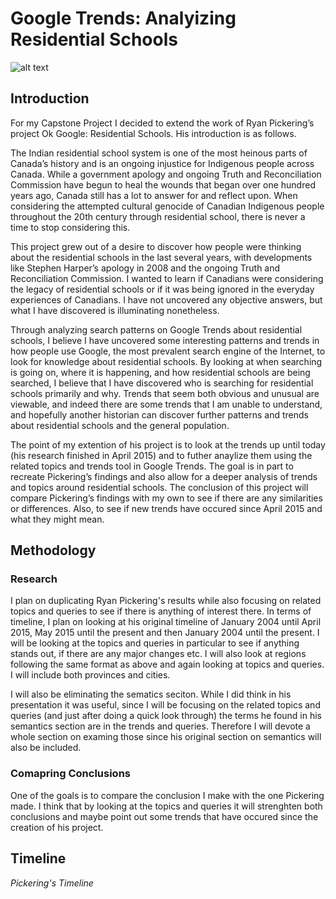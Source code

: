 # Google Trends: Analyizing Residential Schools

![alt text][logo]

[logo]: https://ssl.gstatic.com/trends_tpt/fb29f61e3b0419e1e745c9245d00d094c5357b2246bbdf17cd2b03d7349b2c72.png "Google Trends"


## Introduction

For my Capstone Project I decided to extend the work of Ryan Pickering’s project Ok Google: Residential Schools. His introduction is as follows.

The Indian residential school system is one of the most heinous parts of Canada’s history and is an ongoing injustice for Indigenous people across Canada. While a government apology and ongoing Truth and Reconciliation Commission have begun to heal the wounds that began over one hundred years ago, Canada still has a lot to answer for and reflect upon. When considering the attempted cultural genocide of Canadian Indigenous people throughout the 20th century through residential school, there is never a time to stop considering this.

This project grew out of a desire to discover how people were thinking about the residential schools in the last several years, with developments like Stephen Harper’s apology in 2008 and the ongoing Truth and Reconciliation Commission. I wanted to learn if Canadians were considering the legacy of residential schools or if it was being ignored in the everyday experiences of Canadians. I have not uncovered any objective answers, but what I have discovered is illuminating nonetheless.

Through analyzing search patterns on Google Trends about residential schools, I believe I have uncovered some interesting patterns and trends in how people use Google, the most prevalent search engine of the Internet, to look for knowledge about residential schools. By looking at when searching is going on, where it is happening, and how residential schools are being searched, I believe that I have discovered who is searching for residential schools primarily and why. Trends that seem both obvious and unusual are viewable, and indeed there are some trends that I am unable to understand, and hopefully another historian can discover further patterns and trends about residential schools and the general population.

The point of my extention of his project is to look at the trends up until today (his research finished in April 2015) and to futher anaylize them using the related topics and trends tool in Google Trends. The goal is in part to recreate Pickering’s findings and also allow for a deeper analysis of trends and topics around residential schools. The conclusion of this project will compare Pickering’s findings with my own to see if there are any similarities or differences. Also, to see if new trends have occured since April 2015 and what they might mean.

## Methodology

### Research

I plan on duplicating Ryan Pickering's results while also focusing on related topics and queries to see if there is anything of interest there. In terms of timeline, I plan on looking at his original timeline of January 2004 until April 2015, May 2015 until the present and then January 2004 until the present. I will be looking at the topics and queries in particular to see if anything stands out, if there are any major changes etc. I will also look at regions following the same format as above and again looking at topics and queries. I will include both provinces and cities.

I will also be eliminating the sematics seciton. While I did think in his presentation it was useful, since I will be focusing on the related topics and queries (and just after doing a quick look through) the terms he found in his semantics section are in the trends and queries. Therefore I will devote a whole section on examing those since his original section on semantics will also be included. 

### Comapring Conclusions

One of the goals is to compare the conclusion I make with the one Pickering made. I think that by looking at the topics and queries it will strenghten both conclusions and maybe point out some trends that have occured since the creation of his project.

## Timeline

*Pickering's Timeline*
